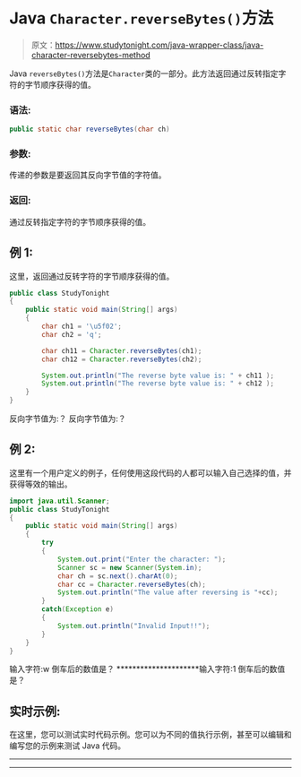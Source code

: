 # Java `Character.reverseBytes()`方法

> 原文：<https://www.studytonight.com/java-wrapper-class/java-character-reversebytes-method>

Java `reverseBytes()`方法是`Character`类的一部分。此方法返回通过反转指定字符的字节顺序获得的值。

### 语法:

```java
public static char reverseBytes(char ch) 
```

### 参数:

传递的参数是要返回其反向字节值的字符值。

### 返回:

通过反转指定字符的字节顺序获得的值。

## 例 1:

这里，返回通过反转字符的字节顺序获得的值。

```java
public class StudyTonight
{  
	public static void main(String[] args)
	{  
		char ch1 = '\u5f02';  
		char ch2 = 'q';  

		char ch11 = Character.reverseBytes(ch1);  
		char ch12 = Character.reverseBytes(ch2);  

		System.out.println("The reverse byte value is: " + ch11 );  
		System.out.println("The reverse byte value is: " + ch12 );  
	}
}
```

反向字节值为:？
反向字节值为:？

## 例 2:

这里有一个用户定义的例子，任何使用这段代码的人都可以输入自己选择的值，并获得等效的输出。

```java
import java.util.Scanner; 
public class StudyTonight
{  
	public static void main(String[] args)
	{  
		try
		{
			System.out.print("Enter the character: ");  
			Scanner sc = new Scanner(System.in);         
			char ch = sc.next().charAt(0);  
			char cc = Character.reverseBytes(ch);
			System.out.println("The value after reversing is "+cc);
		}
		catch(Exception e)
		{
			System.out.println("Invalid Input!!");
		}
	}  
} 
```

输入字符:w
倒车后的数值是？
*********************输入字符:1
倒车后的数值是？

## 实时示例:

在这里，您可以测试实时代码示例。您可以为不同的值执行示例，甚至可以编辑和编写您的示例来测试 Java 代码。

* * *

* * *